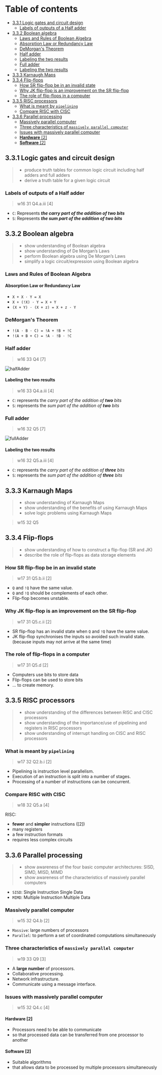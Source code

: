 # Table of contents

- [3.3.1 Logic gates and circuit design](#331-logic-gates-and-circuit-design)
  - [Labels of outputs of a Half adder](#labels-of-outputs-of-a-half-adder)
- [3.3.2 Boolean algebra](#332-boolean-algebra)
  - [Laws and Rules of Boolean Algebra](#laws-and-rules-of-boolean-algebra)
  - [Absorption Law or Redundancy Law](#absorption-law-or-redundancy-law)
  - [DeMorgan's Theorem](#demorgans-theorem)
  - [Half adder](#half-adder)
  - [Labeling the two results](#labeling-the-two-results)
  - [Full adder](#full-adder)
  - [Labeling the two results](#labeling-the-two-results)
- [3.3.3 Karnaugh Maps](#333-karnaugh-maps)
- [3.3.4 Flip-flops](#334-flip-flops)
  - [How SR flip-flop be in an invalid state](#how-sr-flip-flop-be-in-an-invalid-state)
  - [Why JK flip-flop is an improvement on the SR flip-flop](#why-jk-flip-flop-is-an-improvement-on-the-sr-flip-flop)
  - [The role of flip-flops in a computer](#the-role-of-flip-flops-in-a-computer)
- [3.3.5 RISC processors](#335-risc-processors)
  - [What is meant by `pipelining`](#what-is-meant-by-pipelining)
  - [Compare RISC with CISC](#compare-risc-with-cisc)
- [3.3.6 Parallel processing](#336-parallel-processing)
  - [Massively parallel computer](#massively-parallel-computer)
  - [Three characteristics of `massively parallel computer`](#three-characteristics-of-massively-parallel-computer)
  - [Issues with massively parallel computer](#issues-with-massively-parallel-computer)
  - [**Hardware** \[2\]](#hardware-2)
  - [**Software** \[2\]](#software-2)



3.3.1 Logic gates and circuit design
------------------------------------
> - produce truth tables for common logic circuit  including half adders and full adders
> - derive a truth table for a given logic circuit

### Labels of outputs of a Half adder
> w16 31 Q4.a.iii \[4\]

- `C`: Represents ***the carry part of the addition of two bits***
- `S`: Represents ***the sum part of the addition of two bits***

3.3.2 Boolean algebra
---------------------

> - show understanding of Boolean algebra
> - show understanding of De Morgan’s Laws
> - perform Boolean algebra using De Morgan’s Laws
> - simplify a logic circuit/expression using Boolean algebra

### Laws and Rules of Boolean Algebra

#### Absorption Law or Redundancy Law

- `X + X · Y = X`
- `X + (!X) · Y = X + Y`
- `(X + Y) · (X + z) = X + z · Y`

### DeMorgan's Theorem

- `!(A · B · C) = !A + !B + !C`
- `!(A + B + C) = !A · !B · !C`

### Half adder
> w16 33 Q4 \[7\]

![halfAdder](.ProcessorFundamental_images/halfAdder.png)

#### Labeling the two results
> w16 33 Q4.a.iii \[4\]

- `C`: represents the *carry part of the addition of **two** bits*
- `S`: represents the *sum part of the addition of **two** bits*

### Full adder
> w16 32 Q5 \[7\]

![fullAdder](.ProcessorFundamental_images/fullAdder.png)

#### Labeling the two results
> w16 32 Q5.a.iii \[4\]

- `C`: represents the *carry part of the addition of **three** bits*
- `S`: represents the *sum part of the addition of **three** bits*

3.3.3 Karnaugh Maps
-------------------

> - show understanding of Karnaugh Maps
> - show understanding of the benefits of using Karnaugh Maps
> - solve logic problems using Karnaugh Maps


> w15 32 Q5

3.3.4 Flip-flops
----------------

> - show understanding of how to construct a flip-flop (SR and JK)
> - describe the role of flip-flops as data storage elements

### How SR flip-flop be in an invalid state
> w17 31 Q5.b.ii \[2\]

- `Q` and `!Q` have the same value.
- `Q` and `!Q` should be complements of each other.
- Flip-flop becomes unstable.

### Why JK flip-flop is an improvement on the SR flip-flop
> w17 31 Q5.c.ii \[2\]

- SR flip-flop has an invalid state when `Q` and `!Q` have the same value.
- JK flip-flop synchronises the inputs so avoided such invalid state. (because inputs may not arrive at the same time)

### The role of flip-flops in a computer
> w17 31 Q5.d \[2\]

- Computers use bits to store data
- Flip-flops can be used to store bits
- ... to create memory.

3.3.5 RISC processors
---------------------

> - show understanding of the differences between RISC and CISC processors
> - show understanding of the importance/use of pipelining and registers in RISC processors
> - show understanding of interrupt handling on CISC and RISC processors

### What is meant by `pipelining`
> w17 32 Q2.b.i \[2\]

- Pipelining is instruction level parallelism.
- Execution of an instruction is split into a number of stages.
- Processing of a number of instructions can be concurrent.

### Compare RISC with CISC
> w18 32 Q5.a \[4\]

RISC:
- **fewer** and **simpler** instructions (\[2\])
- many registers
- a few instruction formats
- requires less complex circuits

3.3.6 Parallel processing
-------------------------

> - show awareness of the four basic computer architectures: SISD, SIMD, MISD, MIMD
> - show awareness of the characteristics of massively parallel computers

- `SISD`: Single Instruction Single Data
- `MIMD`: Multiple Instruction Multiple Data

### Massively parallel computer
> w15 32 Q4.b \[2\]

- `Massive`: large numbers of processors
- `Parallel`: to perform a set of coordinated computations simultaneously

### Three characteristics of `massively parallel computer`
> w19 33 Q9 \[3\]

- A **large number** of processors.
- Collaborative processing.
- Network infrastructure.
- Communicate using a message interface.

### Issues with massively parallel computer
> w15 32 Q4.c \[4\]

#### **Hardware** \[2\]

- Processors need to be able to communicate
- so that processed data can be transferred from one processor to another

#### **Software** \[2\]

- Suitable algorithms
- that allows data to be processed by multiple processors simultaneously
